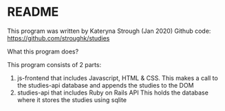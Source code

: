 # README

This program was written by Kateryna Strough (Jan 2020)
Github code: https://github.com/stroughk/studies

What this program does?

This program consists of 2 parts:
1. js-frontend that includes Javascript, HTML & CSS.
    This makes a call to the studies-api database and appends the studies to the DOM
2. studies-api that includes Ruby on Rails API
    This holds the database where it stores the studies using sqlite